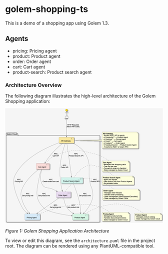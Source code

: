 # golem-shopping-ts

This is a demo of a shopping app using Golem 1.3.

## Agents

- pricing: Pricing agent
- product: Product agent
- order: Order agent
- cart: Cart agent
- product-search: Product search agent


### Architecture Overview

The following diagram illustrates the high-level architecture of the Golem Shopping application:

![Golem Shopping Architecture](architecture.png)

*Figure 1: Golem Shopping Application Architecture*

To view or edit this diagram, see the `architecture.puml` file in the project root. The diagram can be rendered using any PlantUML-compatible tool.